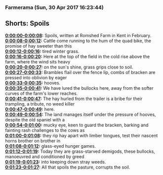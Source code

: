 ### Farmerama  (Sun, 30 Apr 2017 16:23:44)
## Shorts: Spoils  
**[0:00:00-0:00:08](https://soundcloud.com/farmerama-radio/spoils#t=0:00:00):**  Spoils, written at Romshed Farm in Kent in February.  
**[0:00:08-0:00:12](https://soundcloud.com/farmerama-radio/spoils#t=0:00:08):**  Cattle come running to the hum of the quad bike, the promise of hay sweeter than this  
**[0:00:12-0:00:16](https://soundcloud.com/farmerama-radio/spoils#t=0:00:12):**  tired winter grass.  
**[0:00:16-0:00:20](https://soundcloud.com/farmerama-radio/spoils#t=0:00:16):**  Here at the top of the field in the cold rise above the farm, where the wind sits heavy  
**[0:00:20-0:00:27](https://soundcloud.com/farmerama-radio/spoils#t=0:00:20):**  on the sun's shine, grass grips close to soil.  
**[0:00:27-0:00:33](https://soundcloud.com/farmerama-radio/spoils#t=0:00:27):**  Brambles flail over the fence lip, combs of bracken are pressed into oblivion by eager  
**[0:00:33-0:00:35](https://soundcloud.com/farmerama-radio/spoils#t=0:00:33):**  hooves.  
**[0:00:35-0:00:41](https://soundcloud.com/farmerama-radio/spoils#t=0:00:35):**  We have lured the bullocks here, away from the softer curves of the farm's lower reaches.  
**[0:00:41-0:00:47](https://soundcloud.com/farmerama-radio/spoils#t=0:00:41):**  The hay hurled from the trailer is a bribe for their trampling, a tribute, no weed killer  
**[0:00:47-0:00:49](https://soundcloud.com/farmerama-radio/spoils#t=0:00:47):**  here.  
**[0:00:49-0:00:54](https://soundcloud.com/farmerama-radio/spoils#t=0:00:49):**  The land manages itself under the pressure of hooves, despite the old spaniel with a  
**[0:00:54-0:01:00](https://soundcloud.com/farmerama-radio/spoils#t=0:00:54):**  mucky eye, keen to guard the bracken, barking and fainting rash challenges to the cows as  
**[0:01:00-0:01:08](https://soundcloud.com/farmerama-radio/spoils#t=0:01:00):**  they rip hay apart with limber tongues, test their nascent horns brother on brother in  
**[0:01:08-0:01:12](https://soundcloud.com/farmerama-radio/spoils#t=0:01:08):**  glass-eyed hunger games.  
**[0:01:12-0:01:19](https://soundcloud.com/farmerama-radio/spoils#t=0:01:12):**  Today they are grass-starved demigods, these bullocks, manoeuvred and conditioned by greed  
**[0:01:19-0:01:23](https://soundcloud.com/farmerama-radio/spoils#t=0:01:19):**  into keeping down stray weeds.  
**[0:01:23-0:01:27](https://soundcloud.com/farmerama-radio/spoils#t=0:01:23):**  All that spoils the pasture, corrupts the soil.  